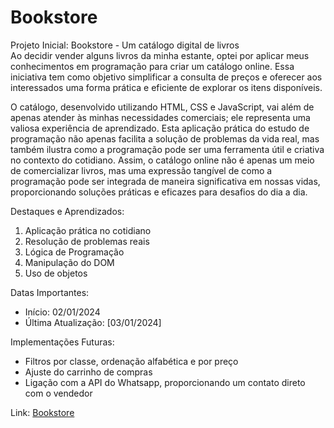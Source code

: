 <h1>Bookstore</h1>

Projeto Inicial: Bookstore - Um catálogo digital de livros<br>
Ao decidir vender alguns livros da minha estante, optei por aplicar meus conhecimentos em programação para criar um catálogo online. Essa iniciativa tem como objetivo simplificar a consulta de preços e oferecer aos interessados uma forma prática e eficiente de explorar os itens disponíveis.

O catálogo, desenvolvido utilizando HTML, CSS e JavaScript, vai além de apenas atender às minhas necessidades comerciais; ele representa uma valiosa experiência de aprendizado. Esta aplicação prática do estudo de programação não apenas facilita a solução de problemas da vida real, mas também ilustra como a programação pode ser uma ferramenta útil e criativa no contexto do cotidiano.
Assim, o catálogo online não é apenas um meio de comercializar livros, mas uma expressão tangível de como a programação pode ser integrada de maneira significativa em nossas vidas, proporcionando soluções práticas e eficazes para desafios do dia a dia.


Destaques e Aprendizados: <br>
<ol>
  <li>Aplicação prática no cotidiano</li>
  <li>Resolução de problemas reais</li>
  <li>Lógica de Programação</li>
  <li>Manipulação do DOM</li>
  <li>Uso de objetos</li>
</ol>

Datas Importantes: 
<ul>
  <li>Início: 02/01/2024</li>
  <li>Última Atualização: [03/01/2024]</li>
</ul>

Implementações Futuras: 
<ul>
  <li>Filtros por classe, ordenação alfabética e por preço</li>
  <li>Ajuste do carrinho de compras</li>
  <li>Ligação com a API do Whatsapp, proporcionando um contato direto com o vendedor</li>
</ul>

Link: <a href="https://caiorossi00.github.io/Bookstore/">Bookstore</a>
